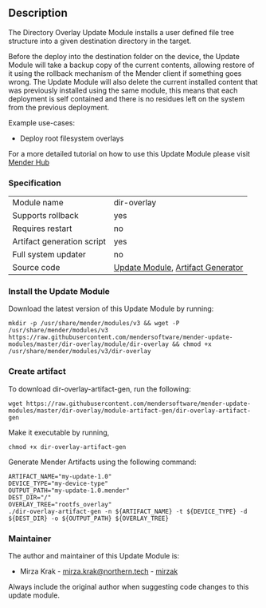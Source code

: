 ## Description

The Directory Overlay Update Module installs a user defined file tree structure into a given destination directory in the target.

Before the deploy into the destination folder on the device, the Update Module will take a backup copy of the current contents, allowing restore of it using the rollback mechanism of the Mender client if something goes wrong. The Update Module will also delete the current installed content that was previously installed using the same module, this means that each deployment is self contained and there is no residues left on the system from the previous deployment.

Example use-cases:
* Deploy root filesystem overlays

For a more detailed tutorial on how to use this Update Module please visit [Mender Hub](https://hub.mender.io/t/directory-overlay/)

### Specification

|||
| --- | --- |
|Module name| dir-overlay |
|Supports rollback|yes|
|Requires restart|no|
|Artifact generation script|yes|
|Full system updater|no|
|Source code|[Update Module](https://github.com/mendersoftware/mender-update-modules/tree/master/dir-overlay/module/dir-overlay), [Artifact Generator](https://github.com/mendersoftware/mender-update-modules/blob/master/dir-overlay/module-artifact-gen/dir-overlay-artifact-gen)|

### Install the Update Module

Download the latest version of this Update Module by running:

    mkdir -p /usr/share/mender/modules/v3 && wget -P /usr/share/mender/modules/v3 https://raw.githubusercontent.com/mendersoftware/mender-update-modules/master/dir-overlay/module/dir-overlay && chmod +x /usr/share/mender/modules/v3/dir-overlay

### Create artifact

To download dir-overlay-artifact-gen, run the following:

    wget https://raw.githubusercontent.com/mendersoftware/mender-update-modules/master/dir-overlay/module-artifact-gen/dir-overlay-artifact-gen

Make it executable by running,

    chmod +x dir-overlay-artifact-gen

Generate Mender Artifacts using the following command:

    ARTIFACT_NAME="my-update-1.0"
    DEVICE_TYPE="my-device-type"
    OUTPUT_PATH="my-update-1.0.mender"
    DEST_DIR="/"
    OVERLAY_TREE="rootfs_overlay"
    ./dir-overlay-artifact-gen -n ${ARTIFACT_NAME} -t ${DEVICE_TYPE} -d ${DEST_DIR} -o ${OUTPUT_PATH} ${OVERLAY_TREE}

### Maintainer

The author and maintainer of this Update Module is:

- Mirza Krak - <mirza.krak@northern.tech> - [mirzak](https://github.com/mirzak)

Always include the original author when suggesting code changes to this update module.

